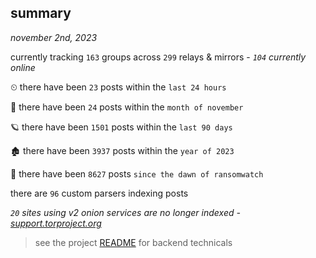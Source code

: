 
## summary
_november 2nd, 2023_

currently tracking `163` groups across `299` relays & mirrors - _`104` currently online_

⏲ there have been `23` posts within the `last 24 hours`

🦈 there have been `24` posts within the `month of november`

🪐 there have been `1501` posts within the `last 90 days`

🏚 there have been `3937` posts within the `year of 2023`

🦕 there have been `8627` posts `since the dawn of ransomwatch`

there are `96` custom parsers indexing posts

_`20` sites using v2 onion services are no longer indexed - [support.torproject.org](https://support.torproject.org/onionservices/v2-deprecation/)_

> see the project [README](https://github.com/joshhighet/ransomwatch#ransomwatch--) for backend technicals
